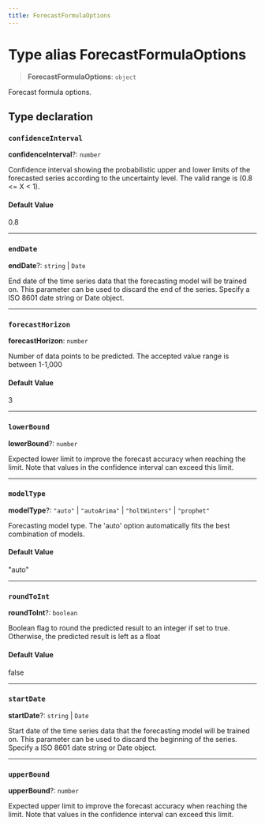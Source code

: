 ```yaml
---
title: ForecastFormulaOptions
---
```


# Type alias ForecastFormulaOptions

> **ForecastFormulaOptions**: `object`

Forecast formula options.

## Type declaration

### `confidenceInterval`

**confidenceInterval**?: `number`

Confidence interval showing the probabilistic upper and lower limits of the
forecasted series according to the uncertainty level. The valid range is (0.8 <= X < 1).

#### Default Value

0.8

***

### `endDate`

**endDate**?: `string` \| `Date`

End date of the time series data that the forecasting model will be
trained on. This parameter can be used to discard the end of the series.
Specify a ISO 8601 date string or Date object.

***

### `forecastHorizon`

**forecastHorizon**: `number`

Number of data points to be predicted.
The accepted value range is between 1-1,000

#### Default Value

3

***

### `lowerBound`

**lowerBound**?: `number`

Expected lower limit to improve the forecast accuracy when reaching
the limit. Note that values in the confidence interval can exceed
this limit.

***

### `modelType`

**modelType**?: `"auto"` \| `"autoArima"` \| `"holtWinters"` \| `"prophet"`

Forecasting model type. The 'auto' option automatically
fits the best combination of models.

#### Default Value

"auto"

***

### `roundToInt`

**roundToInt**?: `boolean`

Boolean flag to round the predicted result to an integer if set to true.
Otherwise, the predicted result is left as a float

#### Default Value

false

***

### `startDate`

**startDate**?: `string` \| `Date`

Start date of the time series data that the forecasting model will
be trained on. This parameter can be used to discard the beginning of
the series. Specify a ISO 8601 date string or Date object.

***

### `upperBound`

**upperBound**?: `number`

Expected upper limit to improve the forecast accuracy when reaching
the limit. Note that values in the confidence interval can exceed
this limit.
